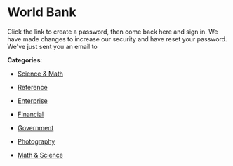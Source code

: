 # World Bank


Click the link to create a password, then come back here and sign in. We have made changes to increase our security and have reset your password. We've just sent you an email to



**Categories**:

- [Science & Math](https://github.com/apis-list/apis-list#science-and-math)

- [Reference](https://github.com/apis-list/apis-list#reference)

- [Enterprise](https://github.com/apis-list/apis-list#enterprise)

- [Financial](https://github.com/apis-list/apis-list#financial)

- [Government](https://github.com/apis-list/apis-list#government)

- [Photography](https://github.com/apis-list/apis-list#photography)

- [Math & Science](https://github.com/apis-list/apis-list#math-and-science)



